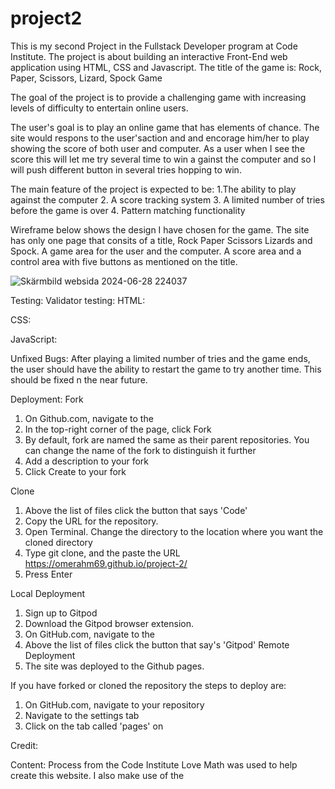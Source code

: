 # project2
This is my second Project in the Fullstack Developer program at Code Institute. The project is about building an interactive Front-End web application using HTML, CSS and Javascript. The title of the game is:
Rock, Paper, Scissors, Lizard, Spock Game

The goal of the project is to provide a challenging game with increasing levels of difficulty to entertain online users.

The user's goal is to play an online game that has elements of chance. The site would respons to the user'saction and and encorage him/her to play showing the score of both user and computer. As a user when I see the score this will let me try several time to win a gainst the computer and so I will push different button in several tries hopping to win.

The main feature of the project is expected to be:
    1.The ability to play against the computer
    2. A score tracking system
    3. A limited number of tries before the game is over
    4. Pattern matching functionality


Wireframe below shows the design I have chosen for the game. The site has only one page that consits of a title, Rock Paper Scissors Lizards and Spock. A game area for the user and the computer. A score area and a control area with five buttons as mentioned on the title.

![Skärmbild websida 2024-06-28 224037](https://github.com/omerahm69/project-2/assets/153000625/04da43d3-a126-4104-97db-057768a51156)

Testing: 
Validator testing: 
HTML:

CSS:

JavaScript:

Unfixed Bugs:
After playing a limited number of tries and the game ends, the user should have the ability to restart the game to try another time. This  should be fixed n the near future. 

Deployment:
Fork 
1. On Github.com, navigate to the
2. In the top-right corner of the page, click Fork
3. By default, fork are named the same as their parent repositories. You can change the name of the fork to distinguish it further
4. Add a description to your fork
5. Click Create to your fork

Clone 
1. Above the list of files click the button that says 'Code'
2. Copy the URL for the repository.
3. Open Terminal. Change the directory to the location where you want the cloned directory
4. Type git clone, and the paste the URL https://omerahm69.github.io/project-2/
5. Press Enter
   
Local Deployment
1. Sign up to Gitpod
2. Download the Gitpod browser extension.
3. On GitHub.com, navigate to the
4. Above the list of files click the button that say's 'Gitpod' Remote Deployment
5. The site was deployed to the Github pages.

If you have forked or cloned the repository the steps to deploy are: 
1. On GitHub.com, navigate to your repository
2. Navigate to the settings tab
3. Click on the tab called 'pages' on

Credit:

Content:
Process from the Code Institute Love Math was used to help create this website.
I also make use of the 
